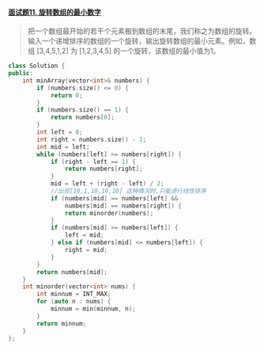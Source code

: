 #### [面试题11. 旋转数组的最小数字](https://leetcode-cn.com/problems/xuan-zhuan-shu-zu-de-zui-xiao-shu-zi-lcof/)

> 把一个数组最开始的若干个元素搬到数组的末尾，我们称之为数组的旋转。输入一个递增排序的数组的一个旋转，输出旋转数组的最小元素。例如，数组 [3,4,5,1,2] 为 [1,2,3,4,5] 的一个旋转，该数组的最小值为1。  

```c++
class Solution {
public:
    int minArray(vector<int>& numbers) {
        if (numbers.size() <= 0) {
            return 0;
        }
        if (numbers.size() == 1) {
            return numbers[0];
        }
        int left = 0;
        int right = numbers.size() - 1;
        int mid = left;
        while (numbers[left] >= numbers[right]) {
            if (right - left == 1) {
                return numbers[right];
            }
            mid = left + (right - left) / 2;
            //出现[10,1,10,10,10] 这种情况时,只能进行线性排序
            if (numbers[mid] == numbers[left] &&
                numbers[mid] == numbers[right]) {
                return minorder(numbers);
            }
            if (numbers[mid] >= numbers[left]) {
                left = mid;
            } else if (numbers[mid] <= numbers[left]) {
                right = mid;
            }
        }
        return numbers[mid];
    }
    int minorder(vector<int> nums) {
        int minnum = INT_MAX;
        for (auto n : nums) {
            minnum = min(minnum, n);
        }
        return minnum;
    }
};
```

